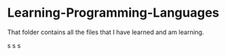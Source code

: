 # Learning-Programming-Languages
That folder contains all the files that I have learned and am learning.

s
s
s

